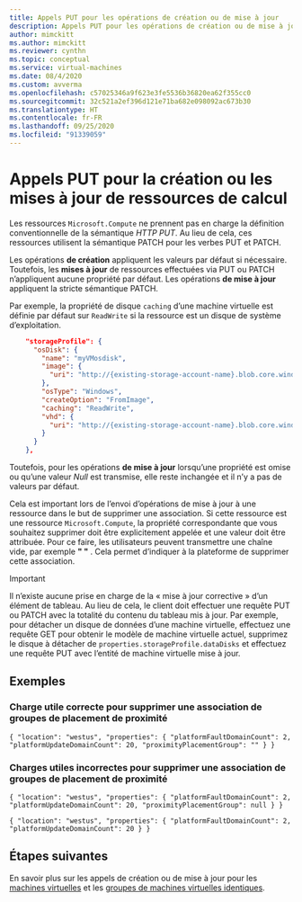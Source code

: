 ```yaml
---
title: Appels PUT pour les opérations de création ou de mise à jour
description: Appels PUT pour les opérations de création ou de mise à jour sur des ressources de calcul
author: mimckitt
ms.author: mimckitt
ms.reviewer: cynthn
ms.topic: conceptual
ms.service: virtual-machines
ms.date: 08/4/2020
ms.custom: avverma
ms.openlocfilehash: c57025346a9f623e3fe5536b36820ea62f355cc0
ms.sourcegitcommit: 32c521a2ef396d121e71ba682e098092ac673b30
ms.translationtype: HT
ms.contentlocale: fr-FR
ms.lasthandoff: 09/25/2020
ms.locfileid: "91339059"
---
```

# <a name="put-calls-for-creation-or-updates-on-compute-resources"></a>Appels PUT pour la création ou les mises à jour de ressources de calcul

Les ressources `Microsoft.Compute` ne prennent pas en charge la définition conventionnelle de la sémantique *HTTP PUT*. Au lieu de cela, ces ressources utilisent la sémantique PATCH pour les verbes PUT et PATCH.

Les opérations **de création** appliquent les valeurs par défaut si nécessaire. Toutefois, les **mises à jour** de ressources effectuées via PUT ou PATCH n’appliquent aucune propriété par défaut. Les opérations **de mise à jour** appliquent la stricte sémantique PATCH.

Par exemple, la propriété de disque `caching` d’une machine virtuelle est définie par défaut sur `ReadWrite` si la ressource est un disque de système d’exploitation.

```json
    "storageProfile": {
      "osDisk": {
        "name": "myVMosdisk",
        "image": {
          "uri": "http://{existing-storage-account-name}.blob.core.windows.net/{existing-container-name}/{existing-generalized-os-image-blob-name}.vhd"
        },
        "osType": "Windows",
        "createOption": "FromImage",
        "caching": "ReadWrite",
        "vhd": {
          "uri": "http://{existing-storage-account-name}.blob.core.windows.net/{existing-container-name}/myDisk.vhd"
        }
      }
    },
```

Toutefois, pour les opérations **de mise à jour** lorsqu’une propriété est omise ou qu’une valeur *Null* est transmise, elle reste inchangée et il n’y a pas de valeurs par défaut.

Cela est important lors de l’envoi d’opérations de mise à jour à une ressource dans le but de supprimer une association. Si cette ressource est une ressource `Microsoft.Compute`, la propriété correspondante que vous souhaitez supprimer doit être explicitement appelée et une valeur doit être attribuée. Pour ce faire, les utilisateurs peuvent transmettre une chaîne vide, par exemple **" "** . Cela permet d’indiquer à la plateforme de supprimer cette association.

> [!IMPORTANT]
> Il n’existe aucune prise en charge de la « mise à jour corrective » d’un élément de tableau. Au lieu de cela, le client doit effectuer une requête PUT ou PATCH avec la totalité du contenu du tableau mis à jour. Par exemple, pour détacher un disque de données d’une machine virtuelle, effectuez une requête GET pour obtenir le modèle de machine virtuelle actuel, supprimez le disque à détacher de `properties.storageProfile.dataDisks` et effectuez une requête PUT avec l’entité de machine virtuelle mise à jour.

## <a name="examples"></a>Exemples

### <a name="correct-payload-to-remove-a-proximity-placement-groups-association"></a>Charge utile correcte pour supprimer une association de groupes de placement de proximité

`
{ "location": "westus", "properties": { "platformFaultDomainCount": 2, "platformUpdateDomainCount": 20, "proximityPlacementGroup": "" } }
`

### <a name="incorrect-payloads-to-remove-a-proximity-placement-groups-association"></a>Charges utiles incorrectes pour supprimer une association de groupes de placement de proximité

`
{ "location": "westus", "properties": { "platformFaultDomainCount": 2, "platformUpdateDomainCount": 20, "proximityPlacementGroup": null } }
`

`
{ "location": "westus", "properties": { "platformFaultDomainCount": 2, "platformUpdateDomainCount": 20 } }
`

## <a name="next-steps"></a>Étapes suivantes
En savoir plus sur les appels de création ou de mise à jour pour les [machines virtuelles](https://docs.microsoft.com/rest/api/compute/virtualmachines/createorupdate) et les [groupes de machines virtuelles identiques](https://docs.microsoft.com/rest/api/compute/virtualmachinescalesets/createorupdate).

